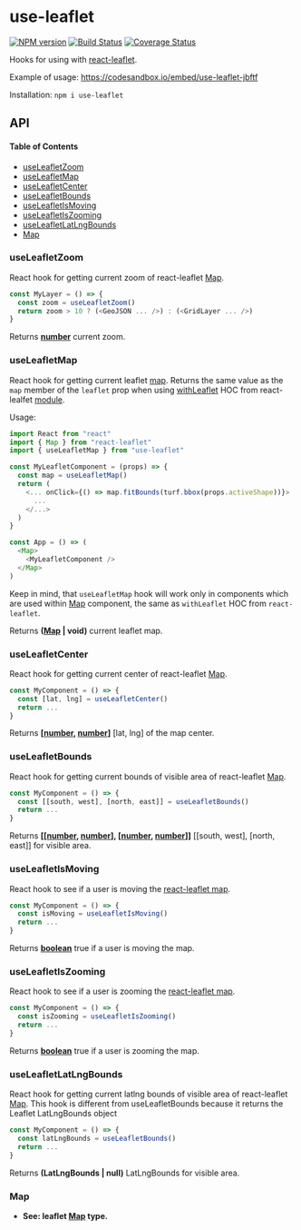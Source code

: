 # use-leaflet

[![NPM version](https://img.shields.io/npm/v/use-leaflet.svg?style=flat-square)](https://npmjs.org/package/use-leaflet)
[![Build Status](https://img.shields.io/travis/vadzim/use-leaflet/master.svg?style=flat-square)](https://travis-ci.org/vadzim/use-leaflet)
[![Coverage Status](https://img.shields.io/codecov/c/github/vadzim/use-leaflet/master.svg?style=flat-square)](https://codecov.io/gh/vadzim/use-leaflet/branch/master)

Hooks for using with [react-leaflet](https://www.npmjs.com/package/react-leaflet).

Example of usage: <https://codesandbox.io/embed/use-leaflet-jbftf>

Installation: `npm i use-leaflet`

## API

<!-- Generated by documentation.js. Update this documentation by updating the source code. -->

#### Table of Contents

-   [useLeafletZoom](#useleafletzoom)
-   [useLeafletMap](#useleafletmap)
-   [useLeafletCenter](#useleafletcenter)
-   [useLeafletBounds](#useleafletbounds)
-   [useLeafletIsMoving](#useleafletismoving)
-   [useLeafletIsZooming](#useleafletiszooming)
-   [useLeafletLatLngBounds](#useleafletlatlngbounds)
-   [Map](#map)

### useLeafletZoom

React hook for getting current zoom of react-leaflet [Map](https://react-leaflet.js.org/docs/en/components.html#map).

```javascript
const MyLayer = () => {
  const zoom = useLeafletZoom()
  return zoom > 10 ? (<GeoJSON ... />) : (<GridLayer ... />)
}
```

Returns **[number](https://developer.mozilla.org/docs/Web/JavaScript/Reference/Global_Objects/Number)** current zoom.

### useLeafletMap

React hook for getting current leaflet [map](https://leafletjs.com/reference.html#map). Returns the same value as the `map` member of the `leaflet` prop when using [withLeaflet](https://react-leaflet.js.org/docs/en/context.html) HOC from react-lealfet [module](https://www.npmjs.com/package/react-leaflet).

Usage:

```javascript
import React from "react"
import { Map } from "react-leaflet"
import { useLeafletMap } from "use-leaflet"

const MyLeafletComponent = (props) => {
  const map = useLeafletMap()
  return (
    <... onClick={() => map.fitBounds(turf.bbox(props.activeShape))}>
      ...
    </...>
  )
}

const App = () => (
  <Map>
    <MyLeafletComponent />
  </Map>
)
```

Keep in mind, that `useLeafletMap` hook will work only in components which are used within [Map](https://react-leaflet.js.org/docs/en/components.html#map) component, the same as `withLeaflet` HOC from `react-leaflet`.

Returns **([Map](#map) | void)** current leaflet map.

### useLeafletCenter

React hook for getting current center of react-leaflet [Map](https://react-leaflet.js.org/docs/en/components.html#map).

```javascript
const MyComponent = () => {
  const [lat, lng] = useLeafletCenter()
  return ...
}
```

Returns **\[[number](https://developer.mozilla.org/docs/Web/JavaScript/Reference/Global_Objects/Number), [number](https://developer.mozilla.org/docs/Web/JavaScript/Reference/Global_Objects/Number)]** [lat, lng] of the map center.

### useLeafletBounds

React hook for getting current bounds of visible area of react-leaflet [Map](https://react-leaflet.js.org/docs/en/components.html#map).

```javascript
const MyComponent = () => {
  const [[south, west], [north, east]] = useLeafletBounds()
  return ...
}
```

Returns **\[\[[number](https://developer.mozilla.org/docs/Web/JavaScript/Reference/Global_Objects/Number), [number](https://developer.mozilla.org/docs/Web/JavaScript/Reference/Global_Objects/Number)], \[[number](https://developer.mozilla.org/docs/Web/JavaScript/Reference/Global_Objects/Number), [number](https://developer.mozilla.org/docs/Web/JavaScript/Reference/Global_Objects/Number)]]** \[[south, west], [north, east]] for visible area.

### useLeafletIsMoving

React hook to see if a user is moving the [react-leaflet map](https://react-leaflet.js.org/).

```javascript
const MyComponent = () => {
  const isMoving = useLeafletIsMoving()
  return ...
}
```

Returns **[boolean](https://developer.mozilla.org/docs/Web/JavaScript/Reference/Global_Objects/Boolean)** true if a user is moving the map.

### useLeafletIsZooming

React hook to see if a user is zooming the [react-leaflet map](https://react-leaflet.js.org/).

```javascript
const MyComponent = () => {
  const isZooming = useLeafletIsZooming()
  return ...
}
```

Returns **[boolean](https://developer.mozilla.org/docs/Web/JavaScript/Reference/Global_Objects/Boolean)** true if a user is zooming the map.

### useLeafletLatLngBounds

React hook for getting current latlng bounds of visible area of react-leaflet [Map](https://react-leaflet.js.org/docs/en/components.html#map).
This hook is different from useLeafletBounds because it returns the Leaflet LatLngBounds object

```javascript
const MyComponent = () => {
  const latLngBounds = useLeafletBounds()
  return ...
}
```

Returns **(LatLngBounds | null)** LatLngBounds for visible area.

### Map

-   **See: leaflet [Map](https://leafletjs.com/reference.html#map) type.**
